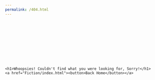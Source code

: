 ```yaml
---
permalink: /404.html
---
```


<html>
  <head>
     <link rel="stylesheet" href="Base.css">
     <title>Leo's 404 Page</title>
  </head>
  <body>
    <br>
    <br>
    <br>
    <br>
    <br>
    <br>
    <br>
    <br>
    
    <h1>Whoopsies! Couldn't find what you were looking for, Sorry!</h1>
    <a href="Fiction/index.html"><button>Back Home</button></a>
  </body>
</html>
